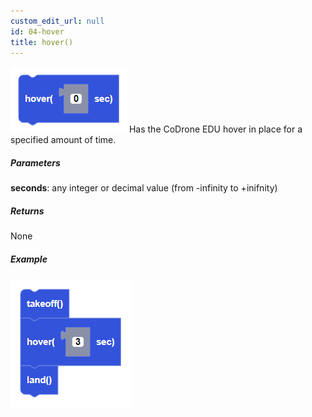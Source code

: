 ```yaml
---
custom_edit_url: null
id: 04-hover
title: hover()
---
```


![hover image](hover.PNG)
Has the CoDrone EDU hover in place for a specified amount of time.

##### Parameters
**seconds**: any integer or decimal value (from -infinity to +inifnity)

##### Returns

None

##### Example

![hover example](takeoff_hover_land_example.PNG)
